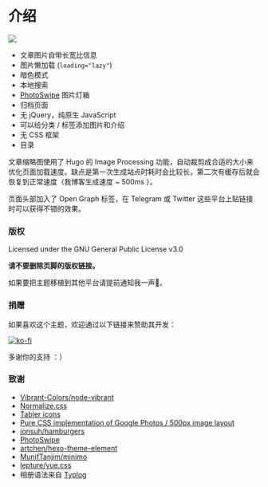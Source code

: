 # 介绍

![](@assets/cover.jpg)



* 文章图片自带长宽比信息
* 图片懒加载 \(`loading="lazy"`\)
* 暗色模式
* 本地搜索
* [PhotoSwipe](https://photoswipe.com/) 图片灯箱
* 归档页面
* 无 jQuery，纯原生 JavaScript
* 可以给分类 / 标签添加图片和介绍
* 无 CSS 框架
* 目录

文章缩略图使用了 Hugo 的 Image Processing 功能，自动裁剪成合适的大小来优化页面加载速度。缺点是第一次生成站点时耗时会比较长，第二次有缓存后就会恢复到正常速度（我博客生成速度 ~ 500ms ）。

页面头部加入了 Open Graph 标签，在 Telegram 或 Twitter 这些平台上贴链接时可以获得不错的效果。

### 版权

Licensed under the GNU General Public License v3.0

**请不要删除页脚的版权链接。**

如果要把主题移植到其他平台请提前通知我一声🙏。

### 捐赠

如果喜欢这个主题，欢迎通过以下链接来赞助其开发：

 [![ko-fi](https://camo.githubusercontent.com/88b9e664b2a500cbdc892ab041e3fd1d7c348082650f3e5cf38da8ce3865e922/68747470733a2f2f7777772e6b6f2d66692e636f6d2f696d672f676974687562627574746f6e5f736d2e737667)](https://ko-fi.com/C0C530AXX)

多谢你的支持 ：）

### 致谢

* [Vibrant-Colors/node-vibrant](https://github.com/Vibrant-Colors/node-vibrant)
* [Normalize.css](https://necolas.github.io/normalize.css/)
* [Tabler icons](https://tablericons.com/)
* [Pure CSS implementation of Google Photos / 500px image layout](https://github.com/xieranmaya/blog/issues/6)
* [jonsuh/hamburgers](https://github.com/jonsuh/hamburgers)
* [PhotoSwipe](https://photoswipe.com/)
* [artchen/hexo-theme-element](https://github.com/artchen/hexo-theme-element)
* [MunifTanjim/minimo](https://github.com/MunifTanjim/minimo)
* [lepture/yue.css](https://github.com/lepture/yue.css)
* 相册语法来自 [Typlog](https://typlog.com/)